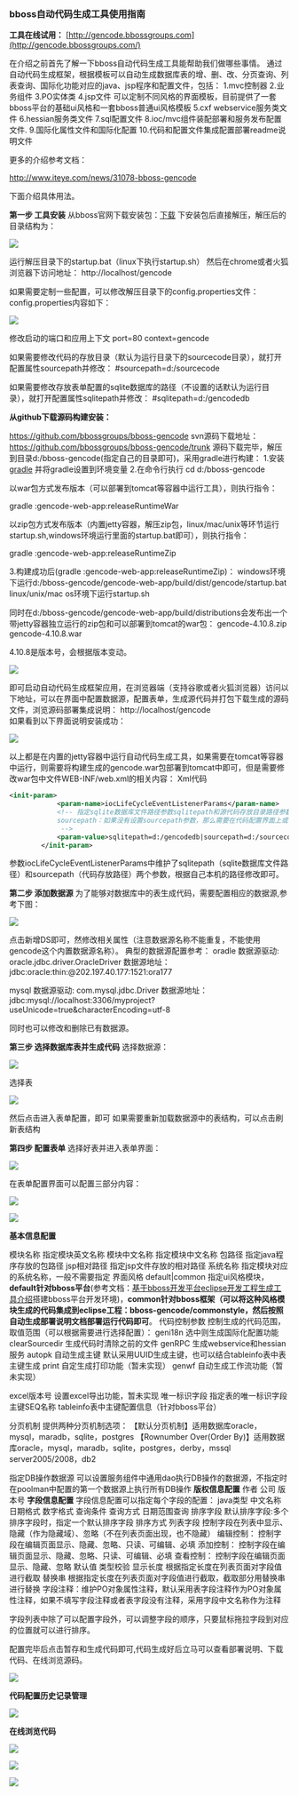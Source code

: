 ### bboss自动代码生成工具使用指南

  **工具在线试用：**
[http://gencode.bbossgroups.com](http://gencode.bbossgroups.com/)

在介绍之前首先了解一下bboss自动代码生成工具能帮助我们做哪些事情。
通过自动代码生成框架，根据模板可以自动生成数据库表的增、删、改、分页查询、列表查询、国际化功能对应的java、jsp程序和配置文件，包括：
1.mvc控制器
2.业务组件
3.PO实体类
4.jsp文件 可以定制不同风格的界面模板，目前提供了一套bboss平台的基础ui风格和一套bboss普通ui风格模板
5.cxf webservice服务类文件
6.hessian服务类文件
7.sql配置文件
8.ioc/mvc组件装配部署和服务发布配置文件.
9.国际化属性文件和国际化配置
10.代码和配置文件集成配置部署readme说明文件  

  更多的介绍参考文档：

http://www.iteye.com/news/31078-bboss-gencode

下面介绍具体用法。  

**第一步 工具安装**
从bboss官网下载安装包：[下载](http://www.bbossgroups.com/tool/download.htm?fileName=gencode.zip)
下安装包后直接解压，解压后的目录结构为：

![](images/bboss/82c791eb-376b-3d10-b8fa-15e383c3aead.gif)

  运行解压目录下的startup.bat（linux下执行startup.sh）
然后在chrome或者火狐浏览器下访问地址：
http://localhost/gencode

如果需要定制一些配置，可以修改解压目录下的config.properties文件：
config.properties内容如下：  

![](images/bboss/f6c1cc43-926d-3120-a9d3-f14193767240.gif)

  修改启动的端口和应用上下文
port=80
context=gencode


如果需要修改代码的存放目录（默认为运行目录下的sourcecode目录），就打开配置属性sourcepath并修改：
\#sourcepath=d:/sourcecode

如果需要修改存放表单配置的sqlite数据库的路径（不设置的话默认为运行目录），就打开配置属性sqlitepath并修改：
\#sqlitepath=d:/gencodedb  

  **从github下载源码构建安装：**

https://github.com/bbossgroups/bboss-gencode
svn源码下载地址：
https://github.com/bbossgroups/bboss-gencode/trunk
源码下载完毕，解压到目录d:/bboss-gencode(指定自己的目录即可)，采用gradle进行构建：
1.安装[gradle](https://docs.gradle.org/current/userguide/userguide_single.html#installation) 并将gradle设置到环境变量
2.在命令行执行
cd d:/bboss-gencode

以war包方式发布版本（可以部署到tomcat等容器中运行工具），则执行指令：

gradle :gencode-web-app:releaseRuntimeWar

以zip包方式发布版本（内置jetty容器，解压zip包，linux/mac/unix等环节运行startup.sh,windows环境运行里面的startup.bat即可），则执行指令：

gradle :gencode-web-app:releaseRuntimeZip

3.构建成功后(gradle :gencode-web-app:releaseRuntimeZip)：
windows环境下运行d:/bboss-gencode/gencode-web-app/build/dist/gencode/startup.bat
linux/unix/mac os环境下运行startup.sh

同时在d:/bboss-gencode/gencode-web-app/build/distributions会发布出一个带jetty容器独立运行的zip包和可以部署到tomcat的war包：
gencode-4.10.8.zip
gencode-4.10.8.war

4.10.8是版本号，会根据版本变动。  

![](images/bboss/4883fc8d-4d5a-332f-976a-36e4261ab232.png)

即可启动自动代码生成框架应用，在浏览器端（支持谷歌或者火狐浏览器）访问以下地址，可以在界面中配置数据源，配置表单，生成源代码并打包下载生成的源码文件，浏览源码部署集成说明：
http://localhost/gencode  
如果看到以下界面说明安装成功：

![](images/bboss/520da9f5-93c8-3d21-b90d-5d9289d54332.gif)

以上都是在内置的jetty容器中运行自动代码生成工具，如果需要在tomcat等容器中运行，则需要将构建生成的gencode.war包部署到tomcat中即可，但是需要修改war包中文件WEB-INF/web.xml的相关内容：
Xml代码

```xml
<init-param>  
            <param-name>iocLifeCycleEventListenerParams</param-name>  
            <!-- 指定sqlite数据库文件路径参数sqlitepath和源代码存放目录路径参数sourcepath  
            sourcepath：如果没有设置sourcepath参数，那么需要在代码配置界面上或者代码生成组件上指定源码存放路径  
             -->  
            <param-value>sqlitepath=d:/gencodedb|sourcepath=d:/sourcecode</param-value>  
        </init-param> 
```

  参数iocLifeCycleEventListenerParams中维护了sqlitepath（sqlite数据库文件路径）和sourcepath（代码存放路径）两个参数，根据自己本机的路径修改即可。

**第二步 添加数据源**
为了能够对数据库中的表生成代码，需要配置相应的数据源,参考下图：  

![](images/bboss/36b7eb2e-d1f9-3c52-9290-3156aa8bdac7.gif)

  点击新增DS即可，然修改相关属性（注意数据源名称不能重复，不能使用gencode这个内置数据源名称）。
典型的数据源配置参考：
oradle
数据源驱动: oracle.jdbc.driver.OracleDriver
数据源地址：jdbc:oracle:thin:@202.197.40.177:1521:ora177

mysql
数据源驱动: com.mysql.jdbc.Driver
数据源地址：jdbc:mysql://localhost:3306/myproject?useUnicode=true&characterEncoding=utf-8

同时也可以修改和删除已有数据源。  

**第三步 选择数据库表并生成代码**
选择数据源：

![](images/bboss/63be8ab7-327b-3166-92e3-1f8ea72ee279.gif)

选择表

![](images/bboss/83fe0f2f-4823-3c7b-a838-9e0e77a6eaae.gif)

  然后点击进入表单配置，即可
如果需要重新加载数据源中的表结构，可以点击刷新表结构

**第四步 配置表单**
选择好表并进入表单界面：  

![](images/bboss/882ebbb6-d886-3597-9ed3-1028477a70b3.gif)

在表单配置界面可以配置三部分内容：

![](images/bboss/276e3dca-2b60-361b-9192-147367e4a507.gif)

![](images/bboss/36016012-5df4-3c96-8b03-471b4a50ce86.gif)

  **基本信息配置**

模块名称 指定模块英文名称
模块中文名称 指定模块中文名称
包路径 指定java程序存放的包路径
jsp相对路径 指定jsp文件存放的相对路径
系统名称  指定模块对应的系统名称，一般不需要指定
界面风格  default|common 指定ui风格模块，**default针对bboss平台**(参考文档：[基于bboss开发平台eclipse开发工程生成工具介绍](http://yin-bp.iteye.com/blog/2230399)搭建bboss平台开发环境)，**common针对bboss框架（可以将这种风格模块生成的代码集成到eclipse工程：bboss-gencode/commonstyle，然后按照自动生成部署说明文档部署运行代码即可**。
代码控制参数 控制生成的代码范围，取值范围（可以根据需要进行选择配置）：
geni18n 选中则生成国际化配置功能
clearSourcedir 生成代码时清除之前的文件
genRPC  生成webservice和hessian服务
autopk  自动生成主键 默认采用UUID生成主键，也可以结合tableinfo表中表主键生成
print  自定生成打印功能（暂未实现）
genwf  自动生成工作流功能（暂未实现）

excel版本号 设置excel导出功能，暂未实现
唯一标识字段  指定表的唯一标识字段
主键SEQ名称  tableinfo表中主键配置信息（针对bboss平台）

分页机制 提供两种分页机制选项：
【默认分页机制】适用数据库oracle，mysql，maradb，sqlite，postgres
【Rownumber Over(Order By)】适用数据库oracle，mysql，maradb，sqlite，postgres，derby，mssql server2005/2008，db2

指定DB操作数据源 可以设置服务组件中通用dao执行DB操作的数据源，不指定时在poolman中配置的第一个数据源上执行所有DB操作
**版权信息配置**
作者
公司
版本号
**字段信息配置**
字段信息配置可以指定每个字段的配置：
java类型
中文名称
日期格式
数字格式
查询条件
查询方式
日期范围查询
排序字段
默认排序字段:多个排序字段时，指定一个默认排序字段
排序方式
列表字段  控制字段在列表中显示、隐藏（作为隐藏域）、忽略（不在列表页面出现，也不隐藏）
编辑控制： 控制字段在编辑页面显示、隐藏、忽略、只读、可编辑、必填
添加控制： 控制字段在编辑页面显示、隐藏、忽略、只读、可编辑、必填
查看控制： 控制字段在编辑页面显示、隐藏、忽略
默认值
类型校验
显示长度 根据指定长度在列表页面对字段值进行截取
替换串 根据指定长度在列表页面对字段值进行截取，截取部分用替换串进行替换
字段注释：维护PO对象属性注释，默认采用表字段注释作为PO对象属性注释，如果不填写字段注释或者表字段没有注释，采用字段中文名称作为注释

字段列表中除了可以配置字段外，可以调整字段的顺序，只要鼠标拖拉字段到对应的位置就可以进行排序。

配置完毕后点击暂存和生成代码即可,代码生成好后立马可以查看部署说明、下载代码、在线浏览源码。  

![](images/bboss/27e7e0c4-8128-3b88-80bc-45c5261ea013.gif)

**代码配置历史记录管理**



![](images/bboss/662e9dc7-352f-346e-ada0-85a189aad6d2.gif)

**在线浏览代码**

![](images/bboss/d6e92a33-b752-3aaa-a9eb-351408ef7bd1.gif)

![](images/bboss/969214ab-59e0-3f26-8e07-7172d948c477.gif)

![](images/bboss/ceaac884-49e8-35ce-916f-7ec987bf01e4.gif)

